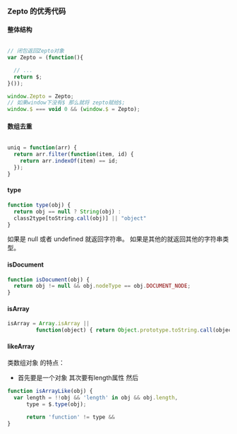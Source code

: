 ### Zepto 的优秀代码


#### 整体结构
```javascript

// 闭包返回Zepto对象
var Zepto = (function(){

  // ...
  return $;
}());

window.Zepto = Zepto;
// 如果window下没有$ 那么就将 zepto赋给$;
window.$ === void 0 && (window.$ = Zepto);

```

#### 数组去重 

```javascript

uniq = function(arr) {
  return arr.filter(function(item, id) {
    return arr.indexOf(item) == id;
  });
}

```

#### type
```javascript
function type(obj) {
  return obj == null ? String(obj) :
  class2type[toString.call(obj)] || "object"
}
```
如果是 null 或者 undefined 就返回字符串。 如果是其他的就返回其他的字符串类型。

#### isDocument
```javascript
function isDocument(obj) {
  return obj != null && obj.nodeType == obj.DOCUMENT_NODE;
}
```

#### isArray
```javascript
isArray = Array.isArray || 
  		 function(object) { return Object.prototype.toString.call(object) === '[object Array]'}
```

#### likeArray 
类数组对象 的特点：
* 首先要是一个对象 其次要有length属性 然后
```javascript
function isArrayLike(obj) {
  var length = !!obj && 'length' in obj && obj.length,
      type = $.type(obj);

      return 'function' != type && 
}


```